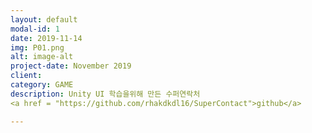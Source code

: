 ```yaml
---
layout: default
modal-id: 1
date: 2019-11-14
img: P01.png
alt: image-alt
project-date: November 2019
client:
category: GAME
description: Unity UI 학습을위해 만든 수퍼연락처
<a href = "https://github.com/rhakdkdl16/SuperContact">github</a>

---
```


